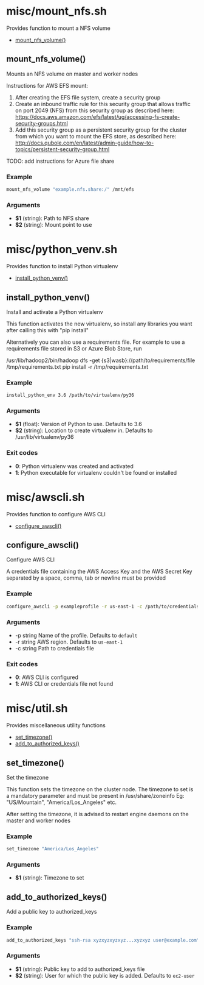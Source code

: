 # misc/mount_nfs.sh

Provides function to mount a NFS volume

* [mount_nfs_volume()](#mountnfsvolume)


## mount_nfs_volume()

Mounts an NFS volume on master and worker nodes

Instructions for AWS EFS mount:
1. After creating the EFS file system, create a security group
2. Create an inbound traffic rule for this security group that allows traffic on
port 2049 (NFS) from this security group as described here:
https://docs.aws.amazon.com/efs/latest/ug/accessing-fs-create-security-groups.html
3. Add this security group as a persistent security group for the cluster from which
you want to mount the EFS store, as described here:
http://docs.qubole.com/en/latest/admin-guide/how-to-topics/persistent-security-group.html

TODO: add instructions for Azure file share

### Example

```bash
mount_nfs_volume "example.nfs.share:/" /mnt/efs
```

### Arguments

* **$1** (string): Path to NFS share
* **$2** (string): Mount point to use

# misc/python_venv.sh

Provides function to install Python virtualenv

* [install_python_venv()](#installpythonvenv)


## install_python_venv()

Install and activate a Python virtualenv

This function activates the new virtualenv, so install
any libraries you want after calling this with "pip install"

Alternatively you can also use a requirements file. For example
to use a requirements file stored in S3 or Azure Blob Store, run

   /usr/lib/hadoop2/bin/hadoop dfs -get {s3|wasb}://path/to/requirements/file /tmp/requirements.txt
   pip install -r /tmp/requirements.txt

### Example

```bash
install_python_env 3.6 /path/to/virtualenv/py36
```

### Arguments

* **$1** (float): Version of Python to use. Defaults to 3.6
* **$2** (string): Location to create virtualenv in. Defaults to /usr/lib/virtualenv/py36

### Exit codes

* **0**: Python virtualenv was created and activated
* **1**: Python executable for virtualenv couldn't be found or installed

# misc/awscli.sh

Provides function to configure AWS CLI

* [configure_awscli()](#configureawscli)


## configure_awscli()

Configure AWS CLI

A credentials file containing the AWS Access Key and the AWS Secret Key
separated by a space, comma, tab or newline must be provided

### Example

```bash
configure_awscli -p exampleprofile -r us-east-1 -c /path/to/credentials/file
```

### Arguments

* -p string Name of the profile. Defaults to `default`
* -r string AWS region. Defaults to `us-east-1`
* -c string Path to credentials file

### Exit codes

* **0**: AWS CLI is configured
* **1**: AWS CLI or credentials file not found

# misc/util.sh

Provides miscellaneous utility functions

* [set_timezone()](#settimezone)
* [add_to_authorized_keys()](#addtoauthorizedkeys)


## set_timezone()

Set the timezone

This function sets the timezone on the cluster node.
The timezone to set is a mandatory parameter and must be present in /usr/share/zoneinfo
Eg: "US/Mountain", "America/Los_Angeles" etc.

After setting the timezone, it is advised to restart engine daemons on the master and worker nodes

### Example

```bash
set_timezone "America/Los_Angeles"
```

### Arguments

* **$1** (string): Timezone to set

## add_to_authorized_keys()

Add a public key to authorized_keys

### Example

```bash
add_to_authorized_keys "ssh-rsa xyzxyzxyzxyz...xyzxyz user@example.com" ec2-user
```

### Arguments

* **$1** (string): Public key to add to authorized_keys file
* **$2** (string): User for which the public key is added. Defaults to `ec2-user`

